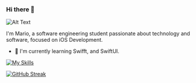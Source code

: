 ### Hi there 👋

![Alt Text](https://raw.githubusercontent.com/MrStoneDev/MrStoneDev/main/Banner%20MrStoneDev.png)

I'm Mario, a software engineering student passionate about technology and software, focused on iOS Development.

- 🌱 I'm currently learning Swifft, and SwiftUI.

[![My Skills](https://skillicons.dev/icons?i=swift,git,github)](https://skillicons.dev)

[![GitHub Streak](https://streak-stats.demolab.com?user=MrStoneDev&theme=transparent&hide_border=true&mode=weekly)](https://git.io/streak-stats)


<!--
**MrStoneDev/MrStoneDev** is a ✨ _special_ ✨ repository because its `README.md` (this file) appears on your GitHub profile.

Here are some ideas to get you started:

- 🔭 I’m currently working on ...
- 🌱 I’m currently learning ...
- 👯 I’m looking to collaborate on ...
- 🤔 I’m looking for help with ...
- 💬 Ask me about ...
- 📫 How to reach me: ...
- 😄 Pronouns: ...
- ⚡ Fun fact: ...
-->
